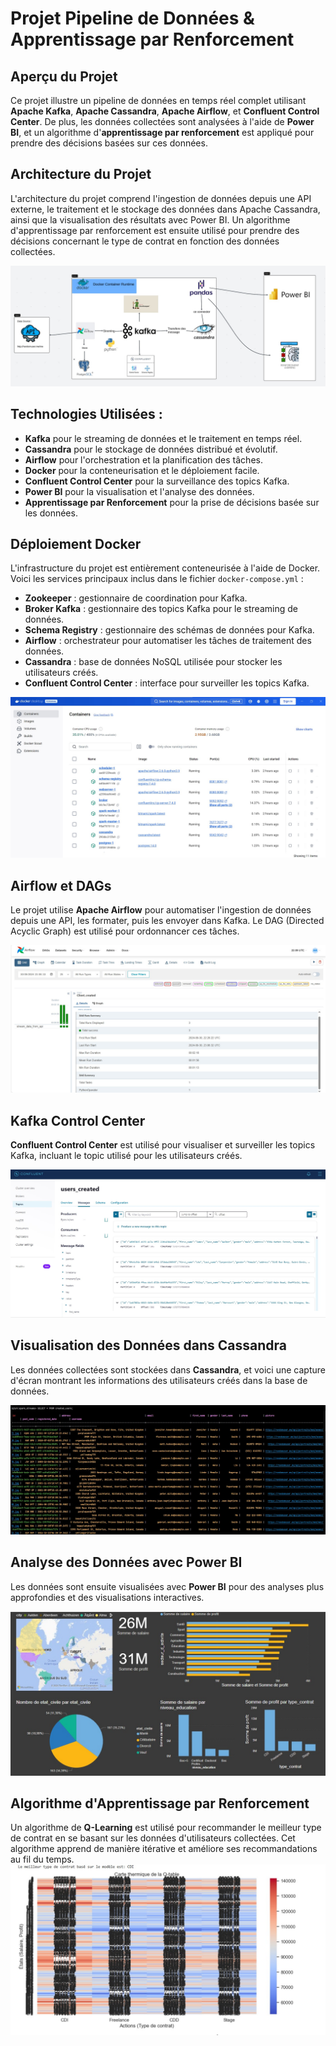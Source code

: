 
# Projet Pipeline de Données & Apprentissage par Renforcement

## Aperçu du Projet
Ce projet illustre un pipeline de données en temps réel complet utilisant **Apache Kafka**, **Apache Cassandra**, **Apache Airflow**, et **Confluent Control Center**. De plus, les données collectées sont analysées à l'aide de **Power BI**, et un algorithme d'**apprentissage par renforcement** est appliqué pour prendre des décisions basées sur ces données.

## Architecture du Projet
L'architecture du projet comprend l'ingestion de données depuis une API externe, le traitement et le stockage des données dans Apache Cassandra, ainsi que la visualisation des résultats avec Power BI. Un algorithme d'apprentissage par renforcement est ensuite utilisé pour prendre des décisions concernant le type de contrat en fonction des données collectées.

![Architecture](image/chema_de_projet.jpg)

## Technologies Utilisées :
- **Kafka** pour le streaming de données et le traitement en temps réel.
- **Cassandra** pour le stockage de données distribué et évolutif.
- **Airflow** pour l'orchestration et la planification des tâches.
- **Docker** pour la conteneurisation et le déploiement facile.
- **Confluent Control Center** pour la surveillance des topics Kafka.
- **Power BI** pour la visualisation et l'analyse des données.
- **Apprentissage par Renforcement** pour la prise de décisions basée sur les données.

## Déploiement Docker
L'infrastructure du projet est entièrement conteneurisée à l'aide de Docker. Voici les services principaux inclus dans le fichier `docker-compose.yml` :
- **Zookeeper** : gestionnaire de coordination pour Kafka.
- **Broker Kafka** : gestionnaire des topics Kafka pour le streaming de données.
- **Schema Registry** : gestionnaire des schémas de données pour Kafka.
- **Airflow** : orchestrateur pour automatiser les tâches de traitement des données.
- **Cassandra** : base de données NoSQL utilisée pour stocker les utilisateurs créés.
- **Confluent Control Center** : interface pour surveiller les topics Kafka.

![Docker](image/docker_projet.jpg)

## Airflow et DAGs
Le projet utilise **Apache Airflow** pour automatiser l'ingestion de données depuis une API, les formater, puis les envoyer dans Kafka. Le DAG (Directed Acyclic Graph) est utilisé pour ordonnancer ces tâches.

![Airflow](image/airflow.jpg)

## Kafka Control Center
**Confluent Control Center** est utilisé pour visualiser et surveiller les topics Kafka, incluant le topic utilisé pour les utilisateurs créés.

![Centre de Contrôle](image/controle.jpg)

## Visualisation des Données dans Cassandra
Les données collectées sont stockées dans **Cassandra**, et voici une capture d'écran montrant les informations des utilisateurs créés dans la base de données.

![Cassandra](image/data_cassandra.jpg)

## Analyse des Données avec Power BI
Les données sont ensuite visualisées avec **Power BI** pour des analyses plus approfondies et des visualisations interactives.

![Power BI](image/analyse_donne_powerBI.jpg)

## Algorithme d'Apprentissage par Renforcement
Un algorithme de **Q-Learning** est utilisé pour recommander le meilleur type de contrat en se basant sur les données d'utilisateurs collectées. Cet algorithme apprend de manière itérative et améliore ses recommandations au fil du temps.
![Power BI](image/cart.jpg) 